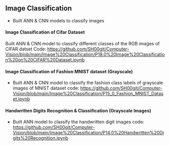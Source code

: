 ## Image Classification
- Built ANN & CNN models to classify images

#### Image Classification of Cifar Dataset
Built ANN & CNN model to classify different classes of the RGB images of CIFAR datset
Code: https://github.com/SH00git/Computer-Vision/blob/main/Image%20Classification/P18.0%20Image%20Classification%20on%20CIFAR%20Dataset.ipynb


#### Image Classification of Fashion MNIST dataset (Grayscale)
- Built ANN & CNN model to classify the fashion class labels of grayscale images of MNIST dataset
code: https://github.com/SH00git/Computer-Vision/blob/main/Image%20Classification/P15_0_Fashion_MNIST_Dataset.ipynb


#### Handwritten Digits Recognition & Classification (Grayscale Images)
- Built ANN model to classify the handwritten digit images 
code: https://github.com/SH00git/Computer-Vision/blob/main/Image%20Classification/P14.0%20Handwritten%20Digits%20Recognition.ipynb
